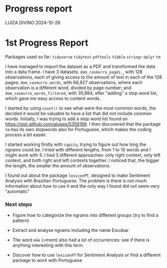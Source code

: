 Progress report
================
LUIZA DIVINO
2024-10-28

# 1st Progress Report

Packages used so far: `tidyverse` `tidytext` `pdftools` `tibble`
`stringr` `dplyr` `tm`

I have managed to import the dataset as a PDF and transformed the data
into a data frame. I have 3 datasets: `dom_casmurro_pages_`, with 128
observations, each of giving access to the amount of text in each of the
128 pages; `dom_casmurro_words`, with 66,927 observations, where each
observation is a different word, divided by page number; and
`dom_casmurro_words_filtered`, with 35,884, after “adding” a stop word
list, which gave me easy access to content words.

I started by using `count()` to see what were the most common words, the
decided it would be valuable to have a list that did not include common
words. Initially, I was trying to add a stop word list found on
<https://gist.github.com/alopes/5358189>. I then discovered that the
package `tm` has its own stopwords also for Portuguese, which makes the
coding process a bit easier.

I started working firstly with `capitu`, trying to figure out how long
the ngrams could be. I tried with different lengths, from 1 to 10 words
and I might work with 5. I had 3 different approaches: only right
context, only left context, and both right and left contexts together. I
noticed that, the bigger the length, the smaller the amount of
observations.

I found out about the package `lexiconPT`, designed to make Sentiment
Analysis with Brazilian Portuguese. The problem is there is not much
information about how to use it and the only way I found did not seem
very “automatic”

### Next steps

- Figure how to categorize the ngrams into different groups (try to find
  a pattern)

- Extract and analyse ngrams including the name Escobar

- The word `mãe` (=mom) also had a lot of occurrences: see if there is
  anything interesting with this term

- Discover how to use `lexiconPT` for Sentiment Analysis or find a
  different package to work with Portuguese

